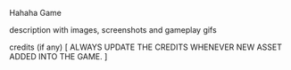 Hahaha Game

description with images, screenshots and gameplay gifs

credits (if any)
[ ALWAYS UPDATE THE CREDITS WHENEVER NEW ASSET ADDED INTO THE GAME. ]